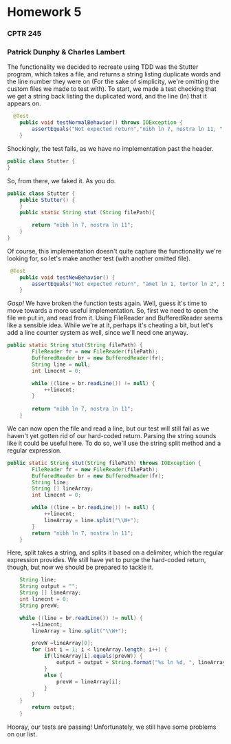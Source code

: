 # Homework 5
### CPTR 245
### Patrick Dunphy & Charles Lambert

The functionality we decided to recreate using TDD was the Stutter program, which takes a file, and returns a string listing duplicate words and the line number they were on (For the sake of simplicity, we're omitting the custom files we made to test with). To start, we made a test checking that we get a string back listing the duplicated word, and the line (ln) that it appears on.

```java
  @Test
    public void testNormalBehavior() throws IOException {
        assertEquals("Not expected return","nibh ln 7, nostra ln 11, ",Stutter.stut("/home/charlie/School/Fall_2017/Software_Testing/HW/CPTR245HW5/tests/blah.txt"));
    }
```

Shockingly, the test fails, as we have no implementation past the header.
```java
public class Stutter {
}
```

So, from there, we faked it. As you do.
```java
public class Stutter {
    public Stutter() {
    }
    public static String stut (String filePath){

        return "nibh ln 7, nostra ln 11";
    }
}
```

Of course, this implementation doesn't quite capture the functionality we're looking for, so let's make another test (with another omitted file).
```java
 @Test
    public void testNewBehavior() {
        assertEquals("Not expected return", "amet ln 1, tortor ln 2", Stutter.stut("blah2.txt"));
    }
```

*Gasp!* We have broken the function tests again. Well, guess it's time to move towards a more useful implementation.
So, first we need to open the file we put in, and read from it. Using FileReader and BufferedReader seems like a sensible idea. While we're at it, perhaps it's cheating a bit, but let's add a line counter system as well, since we'll need one anyway.
```java
public static String stut(String filePath) {
        FileReader fr = new FileReader(filePath);
        BufferedReader br = new BufferedReader(fr);
        String line = null;
        int linecnt = 0;

        while ((line = br.readLine()) != null) {
            ++linecnt;
        }
        
        return "nibh ln 7, nostra ln 11";
    }
```

We can now open the file and read a line, but our test will still fail as we haven't yet gotten rid of our hard-coded return. Parsing the string sounds like it could be useful here. To do so, we'll use the string split method and a regular expression.
```java
public static String stut(String filePath) throws IOException {
        FileReader fr = new FileReader(filePath);
        BufferedReader br = new BufferedReader(fr);
        String line;
        String [] lineArray;
        int linecnt = 0;

        while ((line = br.readLine()) != null) {
            ++linecnt;
            lineArray = line.split("\\W+");
        }
        return "nibh ln 7, nostra ln 11";
    }
```
Here, split takes a string, and splits it based on a delimiter, which the regular expression provides. We still have yet to purge the hard-coded return, though, but now we should be prepared to tackle it.

```java
    String line;
    String output = "";
    String [] lineArray;
    int linecnt = 0;
    String prevW;

    while ((line = br.readLine()) != null) {
        ++linecnt;
        lineArray = line.split("\\W+");

        prevW =lineArray[0];
        for (int i = 1; i < lineArray.length; i++) {
            if(lineArray[i].equals(prevW)) {
                output = output + String.format("%s ln %d, ", lineArray[i], linecnt);
            }
            else {
                prevW = lineArray[i];
            }
        }
    }
        return output;
    }
```
Hooray, our tests are passing! Unfortunately, we still have some problems on our list.

